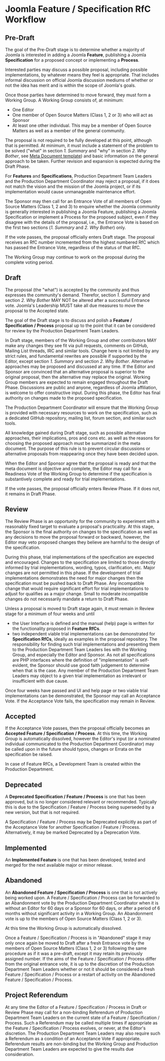 # Joomla Feature / Specification RfC Workflow

## Pre-Draft

The goal of the Pre-Draft stage is to determine whether a majority of Joomla is
interested in adding a Joomla **Feature**, publishing a Joomla **Specification**
for a proposed concept or implementing a **Process**.

Interested parties may discuss a possible proposal, including possible
implementations, by whatever means they feel is appropriate. That includes informal
discussion on official Joomla discussion mediums of whether or not the idea has
merit and is within the scope of Joomla's goals.

Once those parties have determined to move forward, they must form a Working Group.
A Working Group consists of, at minimum:

* One Editor
* One member of Open Source Matters (Class 1, 2 or 3) who will act as Sponsor
* At least one other individual. This may be a member of Open Source Matters
  as well as a member of the general community.

The proposal is not required to be fully developed at this point, although that is
permitted. At minimum, it must include a statement of the problem to be solved
("what" in section *1. Summary* and "why" in section *2. Why Bother*, see
[Meta Document template](templates/spec-template-meta.md)) and
basic information on the general approach to be taken. Further revision and
expansion is expected during the Draft Phase.

For **Features** and **Specifications**, Production Department Team Leaders and the
Production Department Coordinator may reject a proposal, if it does not match
the vision and the mission of the Joomla project, or if its implementation would
cause unmanageable maintenance effort.

The Sponsor may then call for an Entrance Vote of all members of Open Source 
Matters (Class 1, 2 and 3) to enquire whether the Joomla community is generally
interested in publishing a Joomla Feature, publishing a Joomla Specification or
implement a Process for the proposed subject, even if they disagree with the
details of the proposal, i.e., the Entrance Vote is based on the first two sections
(*1. Summary* and *2. Why Bother*) only.

If the vote passes, the proposal officially enters Draft stage. The proposal
receives an RfC number incremented from the highest numbered RfC
which has passed the Entrance Vote, regardless of the status of that RfC.

The Working Group may continue to work on the proposal during the complete voting
period.

## Draft

The proposal (the "what") is accepted by the community and thus expresses the
community's demand. Therefor, section *1. Summary* and section *2. Why Bother* MAY NOT
be altered after a successful Entrance vote.
Joomla's Leadership MUST take all due measures to move the proposal to the Accepted state.

The goal of the Draft stage is to discuss and polish a **Feature / Specification / Process** 
proposal up to the point that it can be considered for review by the Production 
Department Team Leaders.

In Draft stage, members of the Working Group and other contributors 
MAY make any changes they see fit via
pull requests, comments on GitHub, Mailing List threads, IRC and similar tools.
Change here is not limited by any strict rules, and fundamental rewrites are
possible if supported by the Editor, except section *1. Summary* and section *2. Why Bother*. 
Alternative approaches may be proposed and
discussed at any time. If the Editor and Sponsor are convinced that an alternative
proposal is superior to the original proposal, then the alternative may replace the
original. Working Group members are expected to remain engaged throughout the Draft
Phase. Discussions are public and anyone, regardless of Joomla affiliation, is
welcome to offer constructive input. During this phase, the Editor has final
authority on changes made to the proposed specification.

The Production Department Coordinator will ensure that the Working Group is provided
with necessary resources to work on the specification, such as a dedicated GitHub
repository, mailing list, forum section, and similar such tools.

All knowledge gained during Draft stage, such as possible alternative approaches,
their implications, pros and cons etc. as well as the reasons for choosing the
proposed approach must be summarized in the meta document. The purpose of this rule
is to prevent circular discussions or alternative proposals from reappearing once
they have been decided upon.

When the Editor and Sponsor agree that the proposal is ready and that the meta
document is objective and complete, the Editor may call for a Readiness Vote of the
Working Group to determine if the specification is substantively complete and ready
for trial implementations.

If the vote passes, the proposal officially enters Review Phase. If it does not, it
remains in Draft Phase.

## Review

The Review Phase is an opportunity for the community to experiment with a reasonably
fixed target to evaluate a proposal's practicality. At this stage, the Sponsor is
the final authority on changes to the specification as well as any decisions to move
the proposal forward or backward, however, the Editor may veto proposed changes they
believe are harmful to the design of the specification.

During this phase, trial implementations of the specification are expected and
encouraged. Changes to the specification are limited to those directly informed by
trial implementations, wording, typos, clarification, etc. Major changes are not
permitted in this phase. If the development of trial implementations demonstrates
the need for major changes then the specification must be pushed back to Draft
Phase. Any incompatible change that would require significant effort for trial
implementations to adjust for qualifies as a major change. Small to moderate
incompatible changes do not necessarily mandate a return to Draft Phase.

Unless a proposal is moved to Draft stage again, it must remain in Review stage for
a minimum of four weeks and until

- the User Interface is defined and the manual (help) page is written for the
  functionality proposed in **Feature RfCs**.
- two independent viable trial implementations can be demonstrated for
  **Specification RfCs**, ideally as examples in the proposal repository. The 
  responsibility for finding such trial implementations and presenting them to the 
  Production Department Team Leaders lies with the Working Group, and especially 
  the Editor and Sponsor. As not all specifications are PHP interfaces where the 
  definition of "implementation" is self-evident, the Sponsor should use good 
  faith judgement to  determine when that is the case. Any member of the Production 
  Department Team Leaders may object to a given trial implementation as irrelevant 
  or insufficient with due cause.

Once four weeks have passed and UI and help page or two viable trial implementations
can be demonstrated, the Sponsor may call an Acceptance Vote. If the Acceptance
Vote fails, the specification may remain in Review.

## Accepted

If the Acceptance Vote passes, then the proposal officially becomes an **Accepted
Feature / Specification / Process**. At this time, the Working Group is automatically 
dissolved,  however the Editor's input (or a nominated individual communicated to 
the Production Department Coordinator) may be called upon in the future should 
typos, changes or Errata on the specification be raised.

In case of Feature RfCs, a Development Team is created within the Production
Department. 

## Deprecated

A **Deprecated Specification / Feature / Process** is one that has been approved,
but is no longer 
considered relevant or recommended. Typically this is due to the Specification / Feature / Process 
being superseded by a new version, but that is not required.

A Specification / Feature / Process may be Deprecated explicitly as part of the Acceptance Vote for 
another Specification / Feature / Process. Alternatively, it may be marked Deprecated by a Deprecation 
Vote.

## Implemented

An **Implemented Feature** is one that has been developed, tested and merged for 
the next available major or minor release. 

## Abandoned

An **Abandoned Feature / Specification / Process** is one that is not actively being worked 
upon. A Feature / Specification / Process can be forwarded to an Abandonment vote by the Production 
Department Coordinator when it is without an Editor for 60 days or a Sponsor for
60 days, or after a period of 6 months without significant activity in a Working 
Group. An Abandonment vote is up to the members of Open Source Matters (Class 1, 2 or 3).

At this time the Working Group is automatically dissolved.

Once a Feature / Specification / Process is in "Abandoned" stage it may only once again be 
moved to Draft after a fresh Entrance vote by the members of Open Source Matters (Class 1, 2 or 3) 
following the same procedure as if it was a pre-draft, except it may retain its 
previously assigned number. If the aims of the Feature / Specification / Process differ from 
the original entrance vote, it is up to the discretion of the Production Department 
Team Leaders whether or not it should be considered a fresh Feature / Specification / Process 
or a restart of activity on the Abandoned Feature / Specification / Process.

## Project Referendum

At any time the Editor of a Feature / Specification / Process in Draft or Review Phase may 
call for a non-binding Referendum of Production Department Team Leaders on the 
current state of a Feature / Specification / Process.  Such a Referendum may be called 
multiple times if appropriate as the Feature / Specification / Process evolves, or never, at 
the Editor's discretion. The Production Department Team Leaders may also require 
such a Referendum as a condition of an Acceptance Vote if appropriate.  Referendum 
results are non-binding but the Working Group and Production Department Team 
Leaders are expected to give the results due consideration.
